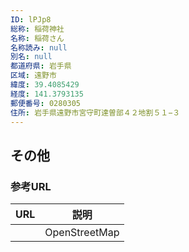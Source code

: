 ```yaml
---
ID: lPJp8
総称: 稲荷神社
名称: 稲荷さん
名称読み: null
別名: null
都道府県: 岩手県
区域: 遠野市
緯度: 39.4085429
経度: 141.3793135
郵便番号: 0280305
住所: 岩手県遠野市宮守町達曽部４２地割５１−３
---
```


## その他

### 参考URL

| URL | 説明          |
| --- | ------------- |
|     | OpenStreetMap |
